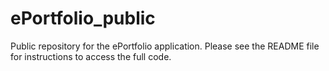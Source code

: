 # ePortfolio_public
Public repository for the ePortfolio application. Please see the README file for instructions to access the full code.
